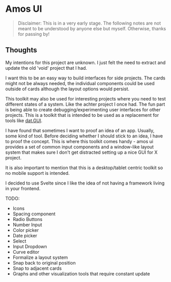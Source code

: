 # Amos UI

>Disclaimer: This is in a very early stage. The following notes are not meant to be understood by anyone else but myself. Otherwise, thanks for passing by!

## Thoughts
My intentions for this project are unknown. I just felt the need to extract and update the old 'void' project that I had.

I want this to be an easy way to build interfaces for side projects. The cards might not be always needed, the individual components could be used outside of cards although the layout options would persist.

This toolkit may also be used for interesting projects where you need to test different states of a system. Like the achter project I once had. The fun part is being able to create debugging/experimenting user interfaces for other projects. This is a toolkit that is intended to be used as a replacement for tools like [dat.GUI](http://workshop.chromeexperiments.com/examples/gui/#1--Basic-Usage).

I have found that sometimes I want to proof an idea of an app. Usually, some kind of tool. Before deciding whether I should stick to an idea, I have to proof the concept. This is where this toolkit comes handy - amos ui provides a set of common input components and a window-like layout system that makes sure I don't get distracted setting up a nice GUI for X project.

It is also important to mention that this is a desktop/tablet centric toolkit so no mobile support is intended.

I decided to use Svelte since I like the idea of not having a framework living in your frontend.

TODO:
* Icons
* Spacing component
* Radio Buttons
* Number Input
* Color picker
* Date picker
* Select
* Input Dropdown
* Curve editor
* Formalize a layout system
* Snap back to original position
* Snap to adjacent cards
* Graphs and other visualization tools that require constant update